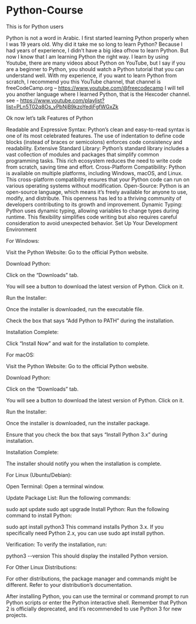 # Python-Course

This is for Python users

Python is not a word in Arabic. I first started learning Python properly when I was 19 years old.
Why did it take me so long to learn Python? Because I had years of experience, I didn’t have a big idea of ​​how to learn Python. But now I know that I am learning Python the right way. I learn by using Youtube, there are many videos about Python on YouTube, but I say if you are a beginner to Python, you should watch a Python tutorial that you can understand well. With my experience, if you want to learn Python from scratch, I recommend you this YouTube channel, that channel is freeCodeCamp.org – https://www.youtube.com/@freecodecamp
I will tell you another language where I learned Python, that is the Hexcoder channel. see - https://www.youtube.com/playlist?list=PLn5T02q8Os_vPbNjB9kzoYedjFgfWGxZk

Ok now let’s talk Features of Python

Readable and Expressive Syntax: Python’s clean and easy-to-read syntax is one of its most celebrated features. The use of indentation to define code blocks (instead of braces or semicolons) enforces code consistency and readability.
Extensive Standard Library: Python’s standard library includes a vast collection of modules and packages that simplify common programming tasks. This rich ecosystem reduces the need to write code from scratch, saving time and effort.
Cross-Platform Compatibility: Python is available on multiple platforms, including Windows, macOS, and Linux. This cross-platform compatibility ensures that your Python code can run on various operating systems without modification.
Open-Source: Python is an open-source language, which means it’s freely available for anyone to use, modify, and distribute. This openness has led to a thriving community of developers contributing to its growth and improvement.
Dynamic Typing: Python uses dynamic typing, allowing variables to change types during runtime. This flexibility simplifies code writing but also requires careful consideration to avoid unexpected behavior.
Set Up Your Development Environment

For Windows:

Visit the Python Website: Go to the official Python website.

Download Python:

Click on the “Downloads” tab.

You will see a button to download the latest version of Python. Click on it.

Run the Installer:

Once the installer is downloaded, run the executable file.

Check the box that says “Add Python to PATH” during the installation.

Installation Complete:

Click “Install Now” and wait for the installation to complete.

For macOS:

Visit the Python Website: Go to the official Python website.

Download Python:

Click on the “Downloads” tab.

You will see a button to download the latest version of Python. Click on it.

Run the Installer:

Once the installer is downloaded, run the installer package.

Ensure that you check the box that says “Install Python 3.x” during installation.

Installation Complete:

The installer should notify you when the installation is complete.

For Linux (Ubuntu/Debian):

Open Terminal: Open a terminal window.

Update Package List: Run the following commands:

sudo apt update
sudo apt upgrade
Install Python: Run the following command to install Python:

sudo apt install python3
This command installs Python 3.x. If you specifically need Python 2.x, you can use sudo apt install python.

Verification: To verify the installation, run:

python3 --version
This should display the installed Python version.

For Other Linux Distributions:

For other distributions, the package manager and commands might be different. Refer to your distribution’s documentation.

After installing Python, you can use the terminal or command prompt to run Python scripts or enter the Python interactive shell. Remember that Python 2 is officially deprecated, and it’s recommended to use Python 3 for new projects.
